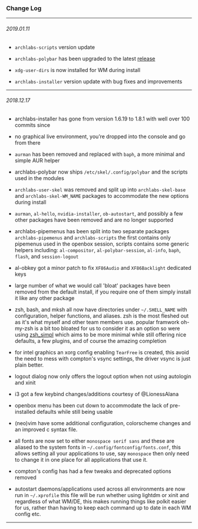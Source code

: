 ### Change Log

---

###### 2019.01.11

- `archlabs-scripts` version update

- `archlabs-polybar` has been upgraded to the latest [release](https://github.com/jaagr/polybar/releases)

- `xdg-user-dirs` is now installed for WM during install

- `archlabs-installer` version update with bug fixes and improvements

---

###### 2018.12.17

- archlabs-installer has gone from version 1.6.19 to 1.8.1 with well over 100 commits since

- no graphical live environment, you’re dropped into the console and go from there

- `aurman` has been removed and replaced with `baph`, a more minimal and simple AUR helper

- archlabs-polybar now ships `/etc/skel/.config/polybar` and the scripts used in the modules

- `archlabs-user-skel` was removed and split up into `archlabs-skel-base` and `archlabs-skel-WM_NAME` packages to accommodate the new options during install

- `aurman`, `al-hello`, `nvidia-installer`, `ob-autostart`, and possibly a few other packages have been removed and are no longer supported

- archlabs-pipemenus has been split into two separate packages `archlabs-pipemenus` and `archlabs-scripts` the first contains only pipemenus used in the openbox session, scripts contains some generic helpers including: `al-compositor`, `al-polybar-session`, `al-info`, `baph`, `flash`, and `session-logout`

- al-obkey got a minor patch to fix `XF86Audio` and `XF86Backlight` dedicated keys

- large number of what we would call 'bloat' packages have been removed from the default install, if you require one of them simply install it like any other package

- zsh, bash, and mksh all now have directories under `~/.SHELL_NAME` with configuration, helper functions, and aliases. zsh is the most fleshed out as it's what myself and other team members use. popular framwork oh-my-zsh is a bit too bloated for us to consider it as an option so were using [zsh_simpl](https://bitbucket.org/natemaia/zsh-simpl/src/master/) which aims to be more minimal while still offering nice defaults, a few plugins, and of course the amazing completion

- for intel graphics an xorg config enabling `TearFree` is created, this avoid the need to mess with compton's vsync settings, the driver vsync is just plain better.

- logout dialog now only offers the logout option when not using autologin and xinit

- i3 got a few keybind changes/additions courtesy of @LionessAlana

- openbox menu has been cut down to accommodate the lack of pre-installed defaults while still being usable

- (neo)vim  have some additional configuration, colorscheme changes and an improved c syntax file.

- all fonts are now set to either `monospace serif sans` and these are aliased to the system fonts in `~/.config/fontconfig/fonts.conf`, this allows setting all your applications to use, say `monospace` then only need to change it in one place for all applications that use it.

- compton's config has had a few tweaks and deprecated options removed

- autostart daemons/applications used across all environments are now run in `~/.xprofile` this file will be run whether using lightdm or xinit and regardless of what WM/DE, this makes running things like polkit easier for us, rather than having to keep each command up to date in each WM config etc.

---

